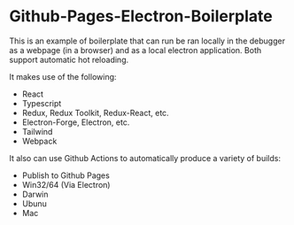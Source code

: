 # Github-Pages-Electron-Boilerplate
This is an example of boilerplate that can run be ran locally in the debugger as a webpage (in a browser) and as a local electron application. Both support automatic hot reloading.

It makes use of the following:
* React
* Typescript
* Redux, Redux Toolkit, Redux-React, etc.
* Electron-Forge, Electron, etc.
* Tailwind
* Webpack

It also can use Github Actions to automatically produce a variety of builds:
* Publish to Github Pages
* Win32/64 (Via Electron)
* Darwin
* Ubunu
* Mac

